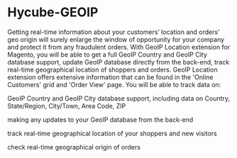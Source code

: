 # Hycube-GEOIP
Getting real-time information about your customers’ location and orders’ geo origin will surely enlarge the window of opportunity for your company and protect it from any fraudulent orders. With GeoIP Location extension for Magento, you will be able to get a full GeoIP Country and GeoIP City database support, update GeoIP database directly from the back-end, track real-time geographical location of shoppers and orders.
GeoIP Location extension offers extensive information that can be found in the 'Online Customers' grid and 'Order View' page. You will be able to track data on:

GeoIP Country and GeoIP City database support, including data on Country, State/Region, City/Town, Area Code, ZIP

making any updates to your GeoIP database from the back-end

track real-time geographical location of your shoppers and new visitors

check real-time geographical origin of orders
